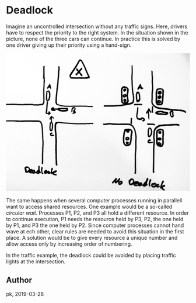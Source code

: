 # Deadlock

Imagine an uncontrolled intersection without any traffic signs. Here, drivers have to respect the priority to the right system. In the situation shown in the picture, none of the three cars can continue. In practice this is solved by one driver giving up their priority using a hand-sign.

![Deadlock](figures/image-1-32-deadlock.jpeg)

The same happens when several computer processes running in parallell want to access shared resources. One example would be a so-called *circular wait*. Processes P1, P2, and P3 all hold a different resource. In order to continue execution, P1 needs the resource held by P3, P2, the one held by P1, and P3 the one held by P2. Since computer processes cannot hand wave at ech other, clear rules are needed to avoid this situation in the first place. A solution would be to give every resource a unique number and allow access only by increasing order of numbering.

In the traffic example, the deadlock could be avoided by placing traffic lights at the intersection.

## Author
pk, 2019-03-28
